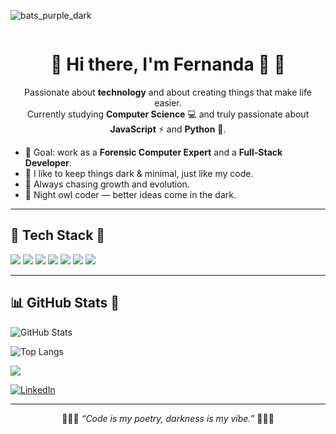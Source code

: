 ![bats_purple_dark](https://github.com/user-attachments/assets/949b0b39-fadc-45bd-96c9-8afe678fae10)

<p align="center"> <marquee behavior="alternate" scrollamount="6" direction="right" style="width:100%; font-size:28px;"></marquee> </p> <h1 align="center">🖤 Hi there, I'm Fernanda 💜 🦇</h1> <p align="center"> Passionate about <b>technology</b> and about creating things that make life easier.<br/> Currently studying <b>Computer Science</b> 💻 and truly passionate about <b>JavaScript</b> ⚡ and <b>Python</b> 🐍. </p> <ul> <li>🔮 Goal: work as a <b>Forensic Computer Expert</b> and a <b>Full-Stack Developer</b>.</li> <li>🖤 I like to keep things dark & minimal, just like my code.</li> <li>💜 Always chasing growth and evolution.</li> <li>🦇 Night owl coder — better ideas come in the dark.</li> </ul> <hr/> <h2>🧰 Tech Stack 🦇</h2> <p> <img src="https://img.shields.io/badge/JavaScript-2d2d2d?style=for-the-badge&logo=javascript&logoColor=f7df1e" /> <img src="https://img.shields.io/badge/TypeScript-2d2d2d?style=for-the-badge&logo=typescript&logoColor=3178c6" /> <img src="https://img.shields.io/badge/Python-2d2d2d?style=for-the-badge&logo=python&logoColor=3776ab" /> <img src="https://img.shields.io/badge/Node.js-2d2d2d?style=for-the-badge&logo=node.js&logoColor=3c873a" /> <img src="https://img.shields.io/badge/Electron-2d2d2d?style=for-the-badge&logo=electron&logoColor=9feaf9" /> <img src="https://img.shields.io/badge/HTML5-2d2d2d?style=for-the-badge&logo=html5&logoColor=E34F26" /> <img src="https://img.shields.io/badge/CSS3-2d2d2d?style=for-the-badge&logo=css3&logoColor=1572B6" /> </p> <hr/> <h2>📊 GitHub Stats 🦇</h2> <p> <img src="https://github-readme-stats.vercel.app/api?username=DasilvaFernanda&show_icons=true&theme=tokyonight&title_color=9f5cc4&icon_color=9f5cc4&text_color=ffffff&bg_color=0d1117" alt="GitHub Stats" /> </p> <p> <img src="https://github-readme-stats.vercel.app/api/top-langs/?username=DasilvaFernanda&layout=compact&theme=tokyonight&title_color=9f5cc4&text_color=ffffff&bg_color=0d1117" alt="Top Langs" /> </p> <p> <img src="https://streak-stats.demolab.com?user=DasilvaFernanda&theme=tokyonight&ring=9f5cc4&fire=9f5cc4&currStreakLabel=ffffff" 🌐 Contacts 🦇</h2> <p> <a href="https://www.linkedin.com/" target="_blank"> <img src="https://img.shields.io/badge/LinkedIn-2d2d2d?style=for-the-badge&logo=linkedin&logoColor=9f5cc4" alt="LinkedIn"/> </a> </p> <hr/> <p align="center">🖤💜🦇 <i>“Code is my poetry, darkness is my vibe.”</i> 🦇💜🖤</p> ​
